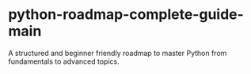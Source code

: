 # python-roadmap-complete-guide-main
A structured and beginner friendly roadmap to master Python from fundamentals to advanced topics.
